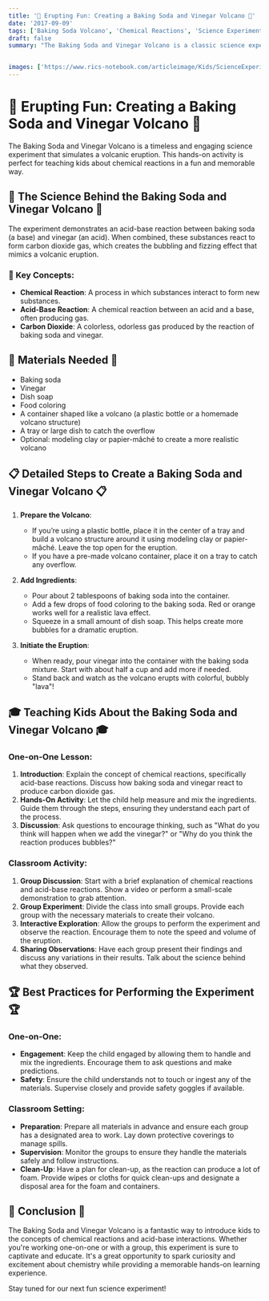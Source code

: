 ```yaml
---
title: '🌋 Erupting Fun: Creating a Baking Soda and Vinegar Volcano 🌋'
date: '2017-09-09'
tags: ['Baking Soda Volcano', 'Chemical Reactions', 'Science Experiments', 'Kids Science', 'Chemistry', 'Fun with Science']
draft: false
summary: "The Baking Soda and Vinegar Volcano is a classic science experiment that illustrates an exciting chemical reaction. This blog post explains the science behind the volcanic eruption and provides detailed steps for conducting this experiment with kids, either one-on-one or in a classroom setting."


images: ['https://www.rics-notebook.com/articleimage/Kids/ScienceExperiments/VinegarVolcano.png']
---
```


# 🌋 Erupting Fun: Creating a Baking Soda and Vinegar Volcano 🌋

The Baking Soda and Vinegar Volcano is a timeless and engaging science experiment that simulates a volcanic eruption. This hands-on activity is perfect for teaching kids about chemical reactions in a fun and memorable way.

## 🔬 The Science Behind the Baking Soda and Vinegar Volcano 🔬

The experiment demonstrates an acid-base reaction between baking soda (a base) and vinegar (an acid). When combined, these substances react to form carbon dioxide gas, which creates the bubbling and fizzing effect that mimics a volcanic eruption.

### 🌟 Key Concepts:
- **Chemical Reaction**: A process in which substances interact to form new substances.
- **Acid-Base Reaction**: A chemical reaction between an acid and a base, often producing gas.
- **Carbon Dioxide**: A colorless, odorless gas produced by the reaction of baking soda and vinegar.

## 🧪 Materials Needed 🧪
- Baking soda
- Vinegar
- Dish soap
- Food coloring
- A container shaped like a volcano (a plastic bottle or a homemade volcano structure)
- A tray or large dish to catch the overflow
- Optional: modeling clay or papier-mâché to create a more realistic volcano

## 📋 Detailed Steps to Create a Baking Soda and Vinegar Volcano 📋

1. **Prepare the Volcano**:
   - If you’re using a plastic bottle, place it in the center of a tray and build a volcano structure around it using modeling clay or papier-mâché. Leave the top open for the eruption.
   - If you have a pre-made volcano container, place it on a tray to catch any overflow.

2. **Add Ingredients**:
   - Pour about 2 tablespoons of baking soda into the container.
   - Add a few drops of food coloring to the baking soda. Red or orange works well for a realistic lava effect.
   - Squeeze in a small amount of dish soap. This helps create more bubbles for a dramatic eruption.

3. **Initiate the Eruption**:
   - When ready, pour vinegar into the container with the baking soda mixture. Start with about half a cup and add more if needed.
   - Stand back and watch as the volcano erupts with colorful, bubbly "lava"!

## 🎓 Teaching Kids About the Baking Soda and Vinegar Volcano 🎓

### One-on-One Lesson:
1. **Introduction**: Explain the concept of chemical reactions, specifically acid-base reactions. Discuss how baking soda and vinegar react to produce carbon dioxide gas.
2. **Hands-On Activity**: Let the child help measure and mix the ingredients. Guide them through the steps, ensuring they understand each part of the process.
3. **Discussion**: Ask questions to encourage thinking, such as "What do you think will happen when we add the vinegar?" or "Why do you think the reaction produces bubbles?"

### Classroom Activity:
1. **Group Discussion**: Start with a brief explanation of chemical reactions and acid-base reactions. Show a video or perform a small-scale demonstration to grab attention.
2. **Group Experiment**: Divide the class into small groups. Provide each group with the necessary materials to create their volcano.
3. **Interactive Exploration**: Allow the groups to perform the experiment and observe the reaction. Encourage them to note the speed and volume of the eruption.
4. **Sharing Observations**: Have each group present their findings and discuss any variations in their results. Talk about the science behind what they observed.

## 🏆 Best Practices for Performing the Experiment 🏆

### One-on-One:
- **Engagement**: Keep the child engaged by allowing them to handle and mix the ingredients. Encourage them to ask questions and make predictions.
- **Safety**: Ensure the child understands not to touch or ingest any of the materials. Supervise closely and provide safety goggles if available.

### Classroom Setting:
- **Preparation**: Prepare all materials in advance and ensure each group has a designated area to work. Lay down protective coverings to manage spills.
- **Supervision**: Monitor the groups to ensure they handle the materials safely and follow instructions.
- **Clean-Up**: Have a plan for clean-up, as the reaction can produce a lot of foam. Provide wipes or cloths for quick clean-ups and designate a disposal area for the foam and containers.

## 🌟 Conclusion 🌟

The Baking Soda and Vinegar Volcano is a fantastic way to introduce kids to the concepts of chemical reactions and acid-base interactions. Whether you're working one-on-one or with a group, this experiment is sure to captivate and educate. It's a great opportunity to spark curiosity and excitement about chemistry while providing a memorable hands-on learning experience.

Stay tuned for our next fun science experiment!
